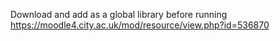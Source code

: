 Download and add as a global library before running
https://moodle4.city.ac.uk/mod/resource/view.php?id=536870
